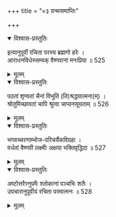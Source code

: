 +++
title = "०३ ग्रन्थसमाप्तिः"

+++
<details open><summary>विश्वास-प्रस्तुतिः</summary>

इत्यानुपूर्वी रचिता परस्य ब्रह्मणो हरेः ।  
आराधनविधेस्सम्यक् वैष्णवानां मनःप्रिया ॥ 525
</details>

<details><summary>मूलम्</summary>

इत्यानुपूर्वी रचिता परस्य ब्रह्मणो हरेः ।  
आराधनविधेस्सम्यक् वैष्णवानां मनःप्रिया ॥ 525
</details>


<details open><summary>विश्वास-प्रस्तुतिः</summary>

पठतां शृण्वतां चैनां विभूतिं (ति)श्रद्धयात्मना(म्) ।  
श्रोतुमिच्छावतां चापि श्रुत्वा चाप्यनसूयताम् ॥ 526
</details>

<details><summary>मूलम्</summary>

पठतां शृण्वतां चैनां विभूतिं (ति)श्रद्धयात्मना(म्) ।  
श्रोतुमिच्छावतां चापि श्रुत्वा चाप्यनसूयताम् ॥ 526
</details>


<details open><summary>विश्वास-प्रस्तुतिः</summary>

भगवच्चरणाम्भोज-परिचर्यैकविग्रहा ।  
वर्धतां वैष्णवी लक्ष्मीः अक्षया भक्तिवृद्धिदा ॥ 527
</details>

<details><summary>मूलम्</summary>

भगवच्चरणाम्भोज-परिचर्यैकविग्रहा ।  
वर्धतां वैष्णवी लक्ष्मीः अक्षया भक्तिवृद्धिदा ॥ 527
</details>


<details open><summary>विश्वास-प्रस्तुतिः</summary>

अष्टोत्तरैरनुपमैः श्लोकानां पञ्चभिः शतैः ।  
उपचारानुपूर्वीयं रचिता परमात्मनः ॥ 528
</details>

<details><summary>मूलम्</summary>

अष्टोत्तरैरनुपमैः श्लोकानां पञ्चभिः शतैः ।  
उपचारानुपूर्वीयं रचिता परमात्मनः ॥ 528
</details>



